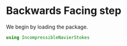 # Backwards Facing step

We begin by loading the package.

```julia
using IncompressibleNavierStokes
```
